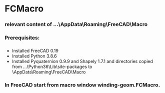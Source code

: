 # FCMacro
### relevant content of ...\AppData\Roaming\FreeCAD\Macro

### Prerequisites:

###
* Installed FreeCAD 0.19
* Installed Python 3.8.6
* Installed Pyquaternion 0.9.9 and Shapely 1.7.1 and directories copied from ...\Python36\Lib\site-packages to \AppData\Roaming\FreeCAD\Macro

### In FreeCAD start from macro window winding-geom.FCMacro.


